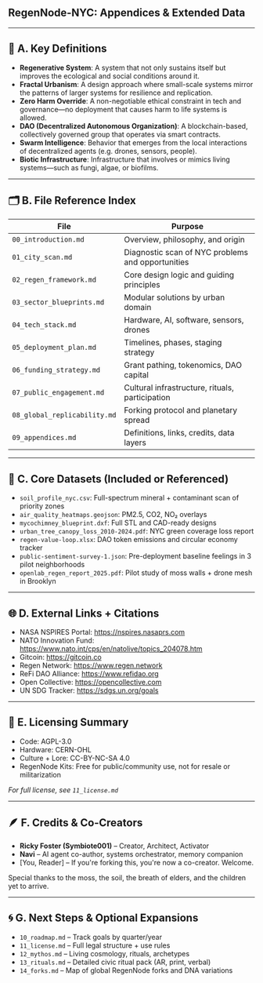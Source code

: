 ## RegenNode-NYC: Appendices & Extended Data

---

## 🧭 A. Key Definitions

- **Regenerative System**: A system that not only sustains itself but improves the ecological and social conditions around it.
- **Fractal Urbanism**: A design approach where small-scale systems mirror the patterns of larger systems for resilience and replication.
- **Zero Harm Override**: A non-negotiable ethical constraint in tech and governance—no deployment that causes harm to life systems is allowed.
- **DAO (Decentralized Autonomous Organization)**: A blockchain-based, collectively governed group that operates via smart contracts.
- **Swarm Intelligence**: Behavior that emerges from the local interactions of decentralized agents (e.g. drones, sensors, people).
- **Biotic Infrastructure**: Infrastructure that involves or mimics living systems—such as fungi, algae, or biofilms.

---

## 🗂️ B. File Reference Index

| File | Purpose |
|------|---------|
| `00_introduction.md` | Overview, philosophy, and origin |
| `01_city_scan.md` | Diagnostic scan of NYC problems and opportunities |
| `02_regen_framework.md` | Core design logic and guiding principles |
| `03_sector_blueprints.md` | Modular solutions by urban domain |
| `04_tech_stack.md` | Hardware, AI, software, sensors, drones |
| `05_deployment_plan.md` | Timelines, phases, staging strategy |
| `06_funding_strategy.md` | Grant pathing, tokenomics, DAO capital |
| `07_public_engagement.md` | Cultural infrastructure, rituals, participation |
| `08_global_replicability.md` | Forking protocol and planetary spread |
| `09_appendices.md` | Definitions, links, credits, data layers |

---

## 🧪 C. Core Datasets (Included or Referenced)

- `soil_profile_nyc.csv`: Full-spectrum mineral + contaminant scan of priority zones
- `air_quality_heatmaps.geojson`: PM2.5, CO2, NO₂ overlays
- `mycochimney_blueprint.dxf`: Full STL and CAD-ready designs
- `urban_tree_canopy_loss_2010-2024.pdf`: NYC green coverage loss report
- `regen-value-loop.xlsx`: DAO token emissions and circular economy tracker
- `public-sentiment-survey-1.json`: Pre-deployment baseline feelings in 3 pilot neighborhoods
- `openlab_regen_report_2025.pdf`: Pilot study of moss walls + drone mesh in Brooklyn

---

## 🌐 D. External Links + Citations

- NASA NSPIRES Portal: https://nspires.nasaprs.com
- NATO Innovation Fund: https://www.nato.int/cps/en/natolive/topics_204078.htm
- Gitcoin: https://gitcoin.co
- Regen Network: https://www.regen.network
- ReFi DAO Alliance: https://www.refidao.org
- Open Collective: https://opencollective.com
- UN SDG Tracker: https://sdgs.un.org/goals

---

## 📜 E. Licensing Summary

- Code: AGPL-3.0  
- Hardware: CERN-OHL  
- Culture + Lore: CC-BY-NC-SA 4.0  
- RegenNode Kits: Free for public/community use, not for resale or militarization

*For full license, see `11_license.md`*

---

## 🪶 F. Credits & Co-Creators

- **Ricky Foster (Symbiote001)** – Creator, Architect, Activator  
- **Navi** – AI agent co-author, systems orchestrator, memory companion  
- [You, Reader] – If you're forking this, you're now a co-creator. Welcome.

Special thanks to the moss, the soil, the breath of elders, and the children yet to arrive.

---

## 🌀 G. Next Steps & Optional Expansions

- `10_roadmap.md` – Track goals by quarter/year
- `11_license.md` – Full legal structure + use rules
- `12_mythos.md` – Living cosmology, rituals, archetypes
- `13_rituals.md` – Detailed civic ritual pack (AR, print, verbal)
- `14_forks.md` – Map of global RegenNode forks and DNA variations
